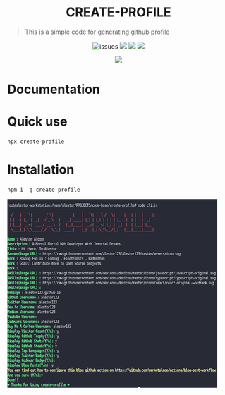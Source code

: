 <h1 align=center>CREATE-PROFILE</h1>

> This is a simple code for generating github profile

<p align=center>
<img src="https://img.shields.io/github/license/alestor123/CREATE-PROFILE" alt=issues >
<a href="https://github.com/alestor123/CREATE-PROFILE/issues">
<img src="https://img.shields.io/github/issues-raw/alestor123/CREATE-PROFILE"></a>
<img src="https://github.com/alestor123/CREATE-PROFILE/actions/workflows/test.yml/badge.svg?branch=master">
<a href="https://www.npmjs.com/package/create-profile"><img src="https://img.shields.io/npm/v/create-profile"></a>
</p>
<p align=center>
<a href="https://npmjs.org/package/create-profile">
<img src="https://nodei.co/npm/create-profile.png"></a>
</p>

# Documentation

# Quick use

``npx create-profile``

# Installation

``npm i -g create-profile ``

<img src="./asset/create-profile.png" alt="screen">